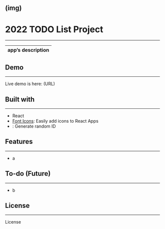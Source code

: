 (img)
---

# 2022 TODO List Project
---

| app’s description |
| ----------------- |

## Demo
---

Live demo is here: (URL)

## Built with
---

- React
- [Font Icons](https://react-icons.github.io/react-icons/ "go to Font Icons"): Easily add icons to React Apps
- [](https://www.npmjs.com/package/uuid "go to uuid"): Generate random ID

## Features
---

- a

## To-do (Future)
---

- b

## License
---

License
